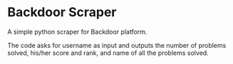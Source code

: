 # Backdoor Scraper
A simple python scraper for Backdoor platform.

The code asks for username as input and outputs the number of problems solved, his/her score and rank, and name of all the problems solved.
